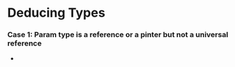# Deducing Types

### Case 1: Param type is a reference or a pinter but not a universal reference
-   